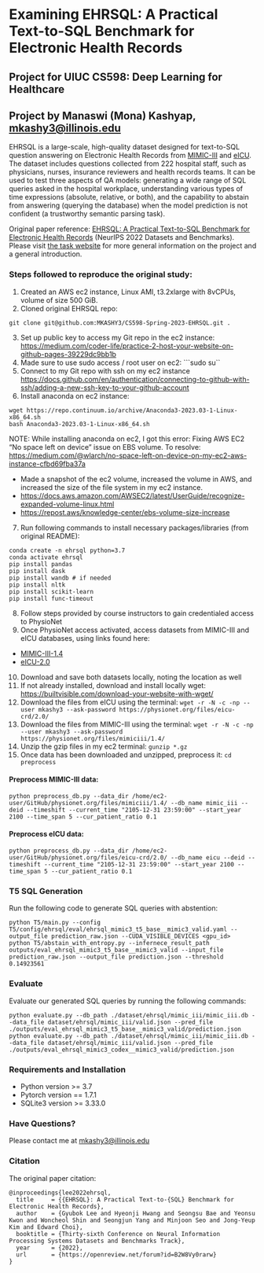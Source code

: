 # Examining EHRSQL: A Practical Text-to-SQL Benchmark for Electronic Health Records
## Project for UIUC CS598: Deep Learning for Healthcare
## Project by Manaswi (Mona) Kashyap, mkashy3@illinois.edu

EHRSQL is a large-scale, high-quality dataset designed for text-to-SQL question answering on Electronic Health Records from [MIMIC-III](https://physionet.org/content/mimiciii/1.4/) and [eICU](https://physionet.org/content/eicu-crd/2.0/). The dataset includes questions collected from 222 hospital staff, such as physicians, nurses, insurance reviewers and health records teams. It can be used to test three aspects of QA models: generating a wide range of SQL queries asked in the hospital workplace, understanding various types of time expressions (absolute, relative, or both), and the capability to abstain from answering (querying the database) when the model prediction is not confident (a trustworthy semantic parsing task).

Original paper reference: [EHRSQL: A Practical Text-to-SQL Benchmark for Electronic Health Records](https://arxiv.org/abs/2301.07695) (NeurIPS 2022 Datasets and Benchmarks). Please visit [the task website](https://glee4810.github.io/EHRSQL) for more general information on the project and a general introduction.

### Steps followed to reproduce the original study: 
1) Created an AWS ec2 instance, Linux AMI, t3.2xlarge with 8vCPUs, volume of size 500 GiB. 
2) Cloned original EHRSQL repo:
 
 ```git clone git@github.com:MKASHY3/CS598-Spring-2023-EHRSQL.git . ```

3) Set up public key to access my Git repo in the ec2 instance: 
https://medium.com/coder-life/practice-2-host-your-website-on-github-pages-39229dc9bb1b
4) Made sure to use sudo access / root user on ec2: ```sudo su``
5) Connect to my Git repo with ssh on my ec2 instance 
https://docs.github.com/en/authentication/connecting-to-github-with-ssh/adding-a-new-ssh-key-to-your-github-account 
6) Install anaconda on ec2 instance:

```
wget https://repo.continuum.io/archive/Anaconda3-2023.03-1-Linux-x86_64.sh
bash Anaconda3-2023.03-1-Linux-x86_64.sh
```

NOTE: While installing anaconda on ec2, I got this error: Fixing AWS EC2 “No space left on device” issue on EBS volume. To resolve:
https://medium.com/@wlarch/no-space-left-on-device-on-my-ec2-aws-instance-cfbd69fba37a
  - Made a snapshot of the ec2 volume, increased the volume in AWS, and increased the size of the file system in my ec2 instance.
  - https://docs.aws.amazon.com/AWSEC2/latest/UserGuide/recognize-expanded-volume-linux.html
  - https://repost.aws/knowledge-center/ebs-volume-size-increase  

7) Run following commands to install necessary packages/libraries (from original README):
```
conda create -n ehrsql python=3.7
conda activate ehrsql
pip install pandas
pip install dask
pip install wandb # if needed
pip install nltk
pip install scikit-learn
pip install func-timeout
```

8) Follow steps provided by course instructors to gain credentialed access to PhysioNet
9) Once PhysioNet access activated, access datasets from MIMIC-III and eICU databases, using links found here:
  - [MIMIC-III-1.4](https://physionet.org/content/mimiciii/1.4/) 
  - [eICU-2.0](https://physionet.org/content/eicu-crd/2.0/)
10) Download and save both datasets locally, noting the location as well
11) If not already installed, download and install locally wget: https://builtvisible.com/download-your-website-with-wget/ 
12) Download the files from eICU using the terminal: 
```wget -r -N -c -np --user mkashy3 --ask-password https://physionet.org/files/eicu-crd/2.0/```
13) Download the files from MIMIC-III using the terminal: 
```wget -r -N -c -np --user mkashy3 --ask-password https://physionet.org/files/mimiciii/1.4/```
14) Unzip the gzip files in my ec2 terminal: 
```gunzip *.gz```
15) Once data has been downloaded and unzipped, preprocess it:
```cd preprocess```

#### Preprocess MIMIC-III data: 
```
python preprocess_db.py --data_dir /home/ec2-user/GitHub/physionet.org/files/mimiciii/1.4/ --db_name mimic_iii --deid --timeshift --current_time "2105-12-31 23:59:00" --start_year 2100 --time_span 5 --cur_patient_ratio 0.1
```

#### Preprocess eICU data: 
```
python preprocess_db.py --data_dir /home/ec2-user/GitHub/physionet.org/files/eicu-crd/2.0/ --db_name eicu --deid --timeshift --current_time "2105-12-31 23:59:00" --start_year 2100 --time_span 5 --cur_patient_ratio 0.1
```

### T5 SQL Generation

Run the following code to generate SQL queries with abstention: 
```
python T5/main.py --config T5/config/ehrsql/eval/ehrsql_mimic3_t5_base__mimic3_valid.yaml --output_file prediction_raw.json --CUDA_VISIBLE_DEVICES <gpu_id>
python T5/abstain_with_entropy.py --infernece_result_path outputs/eval_ehrsql_mimic3_t5_base__mimic3_valid --input_file prediction_raw.json --output_file prediction.json --threshold 0.14923561
```

### Evaluate 

Evaluate our generated SQL queries by running the following commands:
```
python evaluate.py --db_path ./dataset/ehrsql/mimic_iii/mimic_iii.db --data_file dataset/ehrsql/mimic_iii/valid.json --pred_file ./outputs/eval_ehrsql_mimic3_t5_base__mimic3_valid/prediction.json
python evaluate.py --db_path ./dataset/ehrsql/mimic_iii/mimic_iii.db --data_file dataset/ehrsql/mimic_iii/valid.json --pred_file ./outputs/eval_ehrsql_mimic3_codex__mimic3_valid/prediction.json
```


###  Requirements and Installation
- Python version >= 3.7
- Pytorch version == 1.7.1
- SQLite3 version >= 3.33.0

###  Have Questions?

Please contact me at mkashy3@illinois.edu




### Citation

The original paper citation:

```
@inproceedings{lee2022ehrsql,
  title     = {{EHRSQL}: A Practical Text-to-{SQL} Benchmark for Electronic Health Records},
  author    = {Gyubok Lee and Hyeonji Hwang and Seongsu Bae and Yeonsu Kwon and Woncheol Shin and Seongjun Yang and Minjoon Seo and Jong-Yeup Kim and Edward Choi},
  booktitle = {Thirty-sixth Conference on Neural Information Processing Systems Datasets and Benchmarks Track},
  year      = {2022},
  url       = {https://openreview.net/forum?id=B2W8Vy0rarw}
}
```
